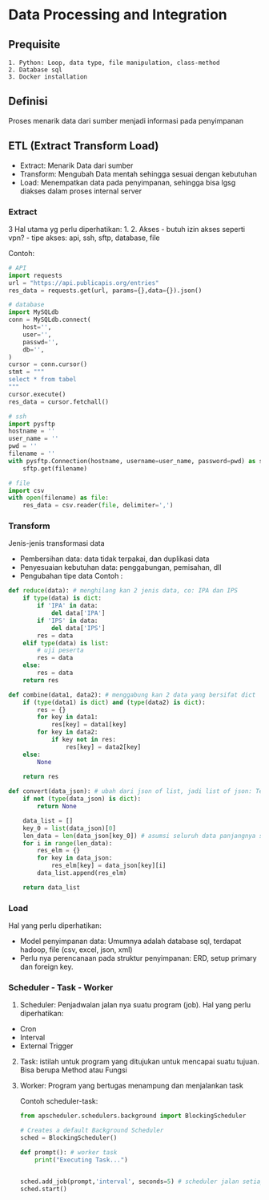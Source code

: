 # Data Processing and Integration

## Prequisite
```
1. Python: Loop, data type, file manipulation, class-method
2. Database sql
3. Docker installation
```

## Definisi
Proses menarik data dari sumber menjadi informasi pada penyimpanan

## ETL (Extract Transform Load)

- Extract: Menarik Data dari sumber
- Transform: Mengubah Data mentah sehingga sesuai dengan kebutuhan
- Load: Menempatkan data pada penyimpanan, sehingga bisa lgsg diakses dalam proses internal server

### Extract
3 Hal utama yg perlu diperhatikan:
1. 
2. Akses
    - butuh izin akses seperti vpn?
    - tipe akses: api, ssh, sftp, database, file

Contoh:

```python 
# API
import requests
url = "https://api.publicapis.org/entries"
res_data = requests.get(url, params={},data={}).json()

# database
import MySQLdb
conn = MySQLdb.connect(
    host='',
    user='',
    passwd='',
    db='',
)
cursor = conn.cursor()
stmt = """
select * from tabel
"""
cursor.execute()
res_data = cursor.fetchall()

# ssh
import pysftp
hostname = ''
user_name = ''
pwd = ''
filename = ''
with pysftp.Connection(hostname, username=user_name, password=pwd) as sftp:
    sftp.get(filename)

# file
import csv
with open(filename) as file:
    res_data = csv.reader(file, delimiter=',')

```

### Transform
Jenis-jenis transformasi data 
- Pembersihan data: data tidak terpakai, dan duplikasi data
- Penyesuaian kebutuhan data: penggabungan, pemisahan, dll
- Pengubahan tipe data
Contoh :

```python
def reduce(data): # menghilang kan 2 jenis data, co: IPA dan IPS
    if type(data) is dict:
        if 'IPA' in data:
            del data['IPA']
        if 'IPS' in data:
            del data['IPS']
        res = data 
    elif type(data) is list:
        # uji peserta
        res = data 
    else:
        res = data 
    return res

def combine(data1, data2): # menggabung kan 2 data yang bersifat dict
    if (type(data1) is dict) and (type(data2) is dict):
        res = {}
        for key in data1:
            res[key] = data1[key]
        for key in data2:
            if key not in res:
                res[key] = data2[key]
    else:
        None
    
    return res

def convert(data_json): # ubah dari json of list, jadi list of json: Test!
    if not (type(data_json) is dict):
        return None

    data_list = []
    key_0 = list(data_json)[0]
    len_data = len(data_json[key_0]) # asumsi seluruh data panjangnya sama
    for i in range(len_data):
        res_elm = {}
        for key in data_json:
            res_elm[key] = data_json[key][i]
        data_list.append(res_elm)

    return data_list
```

### Load
Hal yang perlu diperhatikan:
- Model penyimpanan data: Umumnya adalah database sql, terdapat hadoop, file (csv, excel, json, xml)
- Perlu nya perencanaan pada struktur penyimpanan: ERD, setup primary dan foreign key.


### Scheduler - Task - Worker
1. Scheduler: Penjadwalan jalan nya suatu program (job).
Hal yang perlu diperhatikan:
- Cron
- Interval
- External Trigger

2. Task: istilah untuk program yang ditujukan untuk mencapai suatu tujuan. Bisa berupa Method atau Fungsi

3. Worker: Program yang bertugas menampung dan menjalankan task

    Contoh scheduler-task:
    ```python
    from apscheduler.schedulers.background import BlockingScheduler

    # Creates a default Background Scheduler
    sched = BlockingScheduler()

    def prompt(): # worker task
        print("Executing Task...")


    sched.add_job(prompt,'interval', seconds=5) # scheduler jalan setiap 5 detik (interval)
    sched.start()
    ```